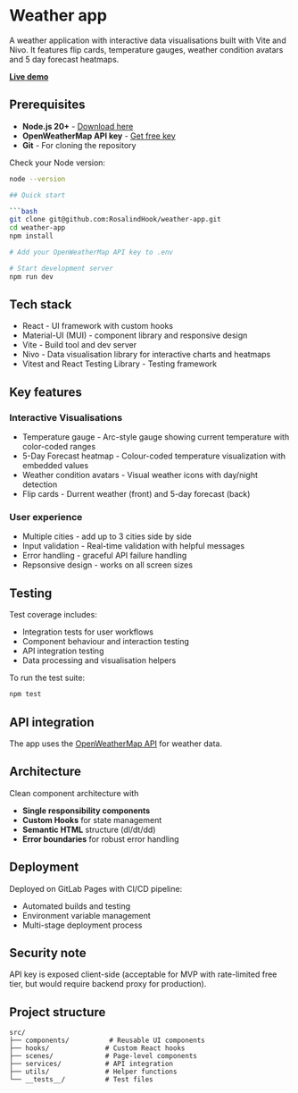 # Weather app

A weather application with interactive data visualisations built with Vite and Nivo. It features flip cards, temperature gauges, weather condition avatars and 5 day forecast heatmaps.

**[Live demo](https://rosalindhook.gitlab.io/weather-app/)**

## Prerequisites

- **Node.js 20+** - [Download here](https://nodejs.org/)
- **OpenWeatherMap API key** - [Get free key](https://openweathermap.org/api)
- **Git** - For cloning the repository

Check your Node version:
```bash
node --version

## Quick start

```bash
git clone git@github.com:RosalindHook/weather-app.git
cd weather-app
npm install

# Add your OpenWeatherMap API key to .env

# Start development server
npm run dev
```

## Tech stack
* React - UI framework with custom hooks
* Material-UI (MUI) - component library and responsive design
* Vite - Build tool and dev server
* Nivo - Data visualisation library for interactive charts and heatmaps
* Vitest and React Testing Library - Testing framework

## Key features
### Interactive Visualisations
- Temperature gauge - Arc-style gauge showing current temperature with color-coded ranges
- 5-Day Forecast heatmap - Colour-coded temperature visualization with embedded values
- Weather condition avatars - Visual weather icons with day/night detection
- Flip cards - Durrent weather (front) and 5-day forecast (back)

### User experience
- Multiple cities - add up to 3 cities side by side
- Input validation - Real-time validation with helpful messages
- Error handling - graceful API failure handling
- Repsonsive design - works on all screen sizes
  
## Testing
Test coverage includes:
- Integration tests for user workflows
- Component behaviour and interaction testing
- API integration testing
- Data processing and visualisation helpers

To run the test suite:
```bash
npm test
```
## API integration
The app uses the [OpenWeatherMap API](https://openweathermap.org/api) for weather data.

## Architecture
Clean component architecture with

- **Single responsibility components**
- **Custom Hooks** for state management
- **Semantic HTML** structure (dl/dt/dd)
- **Error boundaries** for robust error handling

## Deployment
Deployed on GitLab Pages with CI/CD pipeline:

* Automated builds and testing
* Environment variable management
* Multi-stage deployment process

## Security note
API key is exposed client-side (acceptable for MVP with rate-limited free tier, but would require backend proxy for production).

## Project structure
```
src/
├── components/          # Reusable UI components
├── hooks/              # Custom React hooks
├── scenes/             # Page-level components
├── services/           # API integration
├── utils/              # Helper functions
└── __tests__/          # Test files
```
